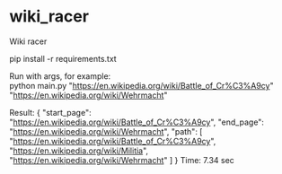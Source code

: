 # wiki_racer
Wiki racer

pip install -r requirements.txt

Run with args, for example:   
    python main.py "https://en.wikipedia.org/wiki/Battle_of_Cr%C3%A9cy" "https://en.wikipedia.org/wiki/Wehrmacht"
    
Result:
{
    "start_page": "https://en.wikipedia.org/wiki/Battle_of_Cr%C3%A9cy",
    "end_page": "https://en.wikipedia.org/wiki/Wehrmacht",
    "path": [
        "https://en.wikipedia.org/wiki/Battle_of_Cr%C3%A9cy",
        "https://en.wikipedia.org/wiki/Militia",
        "https://en.wikipedia.org/wiki/Wehrmacht"
    ]
}
Time: 7.34 sec
